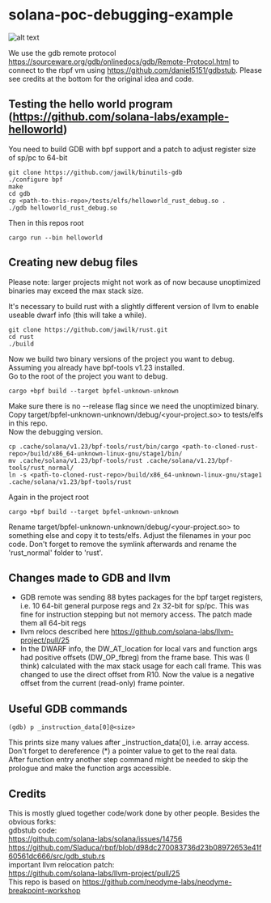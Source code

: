 # solana-poc-debugging-example
[gif1]: ./media/debugging_example.gif
![alt text][gif1]

We use the gdb remote protocol https://sourceware.org/gdb/onlinedocs/gdb/Remote-Protocol.html to connect to the rbpf vm using https://github.com/daniel5151/gdbstub. Please see credits at the bottom for the original idea and code.

## Testing the hello world program (https://github.com/solana-labs/example-helloworld)
You need to build GDB with bpf support and a patch to adjust register size of sp/pc to 64-bit  
```
git clone https://github.com/jawilk/binutils-gdb
./configure bpf   
make
cd gdb
cp <path-to-this-repo>/tests/elfs/helloworld_rust_debug.so .
./gdb helloworld_rust_debug.so
```
Then in this repos root
```
cargo run --bin helloworld
```

## Creating new debug files  
Please note: larger projects might not work as of now because unoptimized binaries may exceed the max stack size.

It's necessary to build rust with a slightly different version of llvm to enable useable dwarf info (this will take a while).
```
git clone https://github.com/jawilk/rust.git
cd rust
./build
```
Now we build two binary versions of the project you want to debug. Assuming you already have bpf-tools v1.23 installed.  
Go to the root of the project you want to debug.
```
cargo +bpf build --target bpfel-unknown-unknown
```
Make sure there is no --release flag since we need the unoptimized binary. Copy target/bpfel-unknown-unknown/debug/<your-project.so> to tests/elfs in this repo.  
Now the debugging version.
```
cp .cache/solana/v1.23/bpf-tools/rust/bin/cargo <path-to-cloned-rust-repo>/build/x86_64-unknown-linux-gnu/stage1/bin/
mv .cache/solana/v1.23/bpf-tools/rust .cache/solana/v1.23/bpf-tools/rust_normal/
ln -s <path-to-cloned-rust-repo>/build/x86_64-unknown-linux-gnu/stage1 .cache/solana/v1.23/bpf-tools/rust
```
Again in the project root 
```
cargo +bpf build --target bpfel-unknown-unknown
```
Rename target/bpfel-unknown-unknown/debug/<your-project.so> to something else and copy it to tests/elfs. Adjust the filenames in your poc code.
Don't forget to remove the symlink afterwards and rename the 'rust_normal' folder to 'rust'.  

## Changes made to GDB and llvm
- GDB remote was sending 88 bytes packages for the bpf target registers, i.e. 10 64-bit general purpose regs and 2x 32-bit for sp/pc. This was fine for instruction stepping but not memory access. The patch made them all 64-bit regs
- llvm relocs described here https://github.com/solana-labs/llvm-project/pull/25
- In the DWARF info, the DW_AT_location for local vars and function args had positive offsets (DW_OP_fbreg) from the frame base. This was (I think) calculated with the max stack usage for each call frame. This was changed to use the direct offset from R10. Now the value is a negative offset from the current (read-only) frame pointer.

## Useful GDB commands
```
(gdb) p _instruction_data[0]@<size>
```
This prints size many values after _instruction_data[0], i.e. array access.  
Don't forget to dereference (*) a pointer value to get to the real data.  
After function entry another step command might be needed to skip the prologue and make the function args accessible.

## Credits
This is mostly glued together code/work done by other people. Besides the obvious forks:  
gdbstub code:  
https://github.com/solana-labs/solana/issues/14756  
https://github.com/Sladuca/rbpf/blob/d98dc270083736d23b08972653e41f60561dc666/src/gdb_stub.rs  
important llvm relocation patch:  
https://github.com/solana-labs/llvm-project/pull/25  
This repo is based on https://github.com/neodyme-labs/neodyme-breakpoint-workshop
